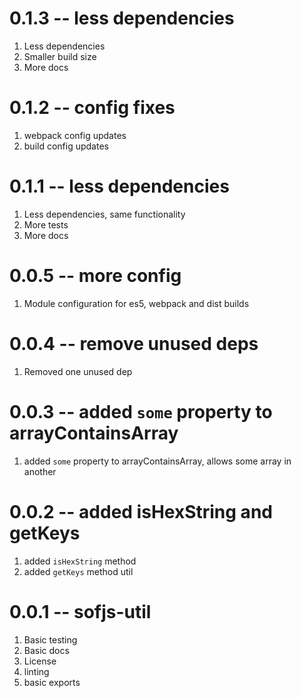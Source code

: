 # 0.1.3 -- less dependencies

1. Less dependencies
2. Smaller build size
3. More docs

# 0.1.2 -- config fixes

1. webpack config updates
2. build config updates

# 0.1.1 -- less dependencies

1. Less dependencies, same functionality
2. More tests
3. More docs

# 0.0.5 -- more config

1. Module configuration for es5, webpack and dist builds

# 0.0.4 -- remove unused deps

1. Removed one unused dep

# 0.0.3 -- added `some` property to arrayContainsArray

1. added `some` property to arrayContainsArray, allows some array in another

# 0.0.2 -- added isHexString and getKeys

1. added `isHexString` method
2. added `getKeys` method util

# 0.0.1 -- sofjs-util

1. Basic testing
2. Basic docs
3. License
4. linting
5. basic exports
